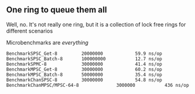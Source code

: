 ## One ring to queue them all

Well, no. It's not really one ring, but it is a collection of lock free rings for different scenarios

Microbenchmarks are *everything*

    BenchmarkSPSC_Get-8     	20000000	        59.9 ns/op
    BenchmarkSPSC_Batch-8   	100000000	        12.7 ns/op
    BenchmarkSPMC-8         	30000000	        41.4 ns/op
    BenchmarkMPSC_Get-8     	30000000	        60.2 ns/op
    BenchmarkMPSC_Batch-8   	50000000	        35.4 ns/op
    BenchmarkChanSPSC-8     	30000000	        54.8 ns/op
    BenchmarkChanMPSC/MPSC-64-8         	 3000000	       436 ns/op